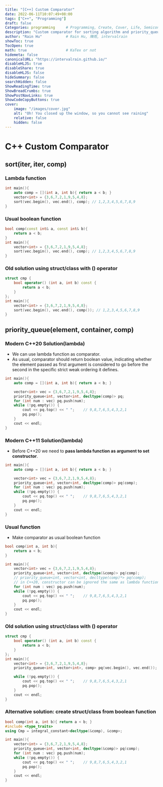 ```yaml
---
title: "[C++] Custom Comparator"
date: 2022-06-11T10:07:49+08:00
tags: ["C++", "Programming"]
draft: false
Categories: programming     # Programming, Create, Cover, Life, Semiconductor, Leetcode, Logic Design, Daily, OS, CS50, CA
description: "Custom comparator for sorting algorithm and priority_queue"                     
author: "Rain Hu"           # Rain Hu, 陣雨, intervalrain
showToc: true
TocOpen: true
math: true                  # KaTex or not
hidemeta: false
canonicalURL: "https://intervalrain.github.io/"
disableHLJS: true
disableShare: true
disableHLJS: false
hideSummary: false
searchHidden: false
ShowReadingTime: true
ShowBreadCrumbs: true
ShowPostNavLinks: true
ShowCodeCopyButtons: true
cover:
    image: "/images/cover.jpg"
    alt: "Oh! You closed up the window, so you cannot see raining"
    relative: false
    hidden: false
---
```


# C++ Custom Comparator
## sort(iter, iter, comp)
### Lambda function
```C++
int main(){
    auto comp = [](int a, int b){ return a < b; }
    vector<int> = {3,6,7,2,1,9,5,4,8};
    sort(vec.begin(), vec.end(), comp); // 1,2,3,4,5,6,7,8,9
}
```
### Usual boolean function
```C++
bool comp(const int& a, const int& b){
    return a < b;
}
int main(){
    vector<int> = {3,6,7,2,1,9,5,4,8};
    sort(vec.begin(), vec.end(), comp); // 1,2,3,4,5,6,7,8,9
}
```
### Old solution using struct/class with () operator
```C++
struct cmp {
    bool operator() (int a, int b) const {
        return a < b;
    }
};
int main(){
    vector<int> = {3,6,7,2,1,9,5,4,8};
    sort(vec.begin(), vec.end(), comp()); // 1,2,3,4,5,6,7,8,9
}
```

## priority_queue(element, container, comp)
### Modern C++20 Solution(lambda)
+ We can use lambda function as comparator. 
+ As usual, comparator should return boolean value, indicating whether the element passed as first argument is considered to go before the second in the specific strict weak ordering it defines.
```C++
int main(){
    auto comp = [](int a, int b){ return a < b; }

    vector<int> vec = {3,6,7,2,1,9,5,4,8};
    priority_queue<int, vector<int, decltype(comp)> pq;
    for (int num : vec) pq.push(num);
    while (!pq.empty()) {
        cout << pq.top() << " ";    // 9,8,7,6,5,4,3,2,1
        pq.pop();
    }
    cout << endl;
}
```

### Modern C++11 Solution(lambda)
+ Before C++20 we need to **pass lambda function as argument to set constructor**.
```C++
int main(){
    auto comp = [](int a, int b){ return a < b; }

    vector<int> vec = {3,6,7,2,1,9,5,4,8};
    priority_queue<int, vector<int, decltype(comp)> pq(comp);
    for (int num : vec) pq.push(num);
    while (!pq.empty()) {
        cout << pq.top() << " ";    // 9,8,7,6,5,4,3,2,1
        pq.pop();
    }
    cout << endl;
}
```

### Usual function
+ Make comparator as usual boolean function
```C++
bool comp(int a, int b){
    return a < b;
}

int main(){
    vector<int> vec = {3,6,7,2,1,9,5,4,8};
    priority_queue<int, vector<int, decltype(&comp)> pq(comp);
    // priority_queue<int, vector<int, decltype(comp)*> pq(comp);
    // in C++20, constructor can be ignored the same as lambda function.
    for (int num : vec) pq.push(num);
    while (!pq.empty()) {
        cout << pq.top() << " ";    // 9,8,7,6,5,4,3,2,1
        pq.pop();
    }
    cout << endl;
}
```
### Old solution using struct/class with () operator
```C++
struct cmp {
    bool operator() (int a, int b) const {
        return a < b;
    }
};
int main(){
    vector<int> = {3,6,7,2,1,9,5,4,8};
    priority_queue<int, vector<int>, comp> pq(vec.begin(), vec.end());

    while (!pq.empty()) {
        cout << pq.top() << " ";    // 9,8,7,6,5,4,3,2,1
        pq.pop();
    }
    cout << endl;
}
```

### Alternative solution: create struct/class from boolean function

```C++
bool comp(int a, int b){ return a < b; }
#include <type_traits>
using Cmp = integral_constant<decltype(&comp), &comp>;

int main(){
    vector<int> = {3,6,7,2,1,9,5,4,8};
    priority_queue<int, vector<int, decltype(&comp)> pq(comp);
    for (int num : vec) pq.push(num);
    while (!pq.empty()) {
        cout << pq.top() << " ";    // 9,8,7,6,5,4,3,2,1
        pq.pop();
    }
    cout << endl;
}
```